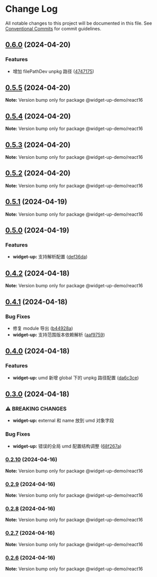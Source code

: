 # Change Log

All notable changes to this project will be documented in this file.
See [Conventional Commits](https://conventionalcommits.org) for commit guidelines.

## [0.6.0](https://github.com/tolerance-go/widget-up/compare/@widget-up-demo/react16@0.5.5...@widget-up-demo/react16@0.6.0) (2024-04-20)


### Features

* 增加 filePathDev unpkg 路径 ([4747175](https://github.com/tolerance-go/widget-up/commit/4747175eb33584b680140bfa2d2be6d59b71e6be))



## [0.5.5](https://github.com/tolerance-go/widget-up/compare/@widget-up-demo/react16@0.5.4...@widget-up-demo/react16@0.5.5) (2024-04-20)

**Note:** Version bump only for package @widget-up-demo/react16





## [0.5.4](https://github.com/tolerance-go/widget-up/compare/@widget-up-demo/react16@0.5.3...@widget-up-demo/react16@0.5.4) (2024-04-20)

**Note:** Version bump only for package @widget-up-demo/react16






## [0.5.3](https://github.com/tolerance-go/widget-up/compare/@widget-up-demo/react16@0.5.2...@widget-up-demo/react16@0.5.3) (2024-04-20)

**Note:** Version bump only for package @widget-up-demo/react16





## [0.5.2](https://github.com/tolerance-go/widget-up/compare/@widget-up-demo/react16@0.5.1...@widget-up-demo/react16@0.5.2) (2024-04-20)

**Note:** Version bump only for package @widget-up-demo/react16





## [0.5.1](https://github.com/tolerance-go/widget-up/compare/@widget-up-demo/react16@0.5.0...@widget-up-demo/react16@0.5.1) (2024-04-19)

**Note:** Version bump only for package @widget-up-demo/react16





## [0.5.0](https://github.com/tolerance-go/widget-up/compare/@widget-up-demo/react16@0.4.2...@widget-up-demo/react16@0.5.0) (2024-04-19)


### Features

* **widget-up:** 支持解析配置 ([def36da](https://github.com/tolerance-go/widget-up/commit/def36da30542f368c20ee3bdba9dd96c004fe834))



## [0.4.2](https://github.com/tolerance-go/widget-up/compare/@widget-up-demo/react16@0.4.1...@widget-up-demo/react16@0.4.2) (2024-04-18)

**Note:** Version bump only for package @widget-up-demo/react16





## [0.4.1](https://github.com/tolerance-go/widget-up/compare/@widget-up-demo/react16@0.4.0...@widget-up-demo/react16@0.4.1) (2024-04-18)


### Bug Fixes

* 修复 module 导出 ([b44928a](https://github.com/tolerance-go/widget-up/commit/b44928a28b3f625b82f837b27be692ce06e731ab))
* **widget-up:** 支持范围版本依赖解析 ([aaf9759](https://github.com/tolerance-go/widget-up/commit/aaf97596687307b0146b0ef696cd2be5b6e38b29))



## [0.4.0](https://github.com/tolerance-go/widget-up/compare/@widget-up-demo/react16@0.3.0...@widget-up-demo/react16@0.4.0) (2024-04-18)


### Features

* **widget-up:** umd 新增 global 下的 unpkg 路径配置 ([da6c3ce](https://github.com/tolerance-go/widget-up/commit/da6c3cec88798d30504f73a64cc18fa0cffc1f04))



## [0.3.0](https://github.com/tolerance-go/widget-up/compare/@widget-up-demo/react16@0.2.10...@widget-up-demo/react16@0.3.0) (2024-04-18)


### ⚠ BREAKING CHANGES

* **widget-up:** external 和 name 放到 umd 对象字段

### Bug Fixes

* **widget-up:** 错误的全局 umd 配置结构调整 ([68f267a](https://github.com/tolerance-go/widget-up/commit/68f267a7e6e820ad0b4814b37f6d05c880cfc6d7))



### [0.2.10](https://github.com/tolerance-go/widget-up/compare/@widget-up-demo/react16@0.2.9...@widget-up-demo/react16@0.2.10) (2024-04-16)

**Note:** Version bump only for package @widget-up-demo/react16





### [0.2.9](https://github.com/tolerance-go/widget-up/compare/@widget-up-demo/react16@0.2.8...@widget-up-demo/react16@0.2.9) (2024-04-16)

**Note:** Version bump only for package @widget-up-demo/react16





### [0.2.8](https://github.com/tolerance-go/widget-up/compare/@widget-up-demo/react16@0.2.7...@widget-up-demo/react16@0.2.8) (2024-04-16)

**Note:** Version bump only for package @widget-up-demo/react16





### [0.2.7](https://github.com/tolerance-go/widget-up/compare/@widget-up-demo/react16@0.2.6...@widget-up-demo/react16@0.2.7) (2024-04-16)

**Note:** Version bump only for package @widget-up-demo/react16





### [0.2.6](https://github.com/tolerance-go/widget-up/compare/@widget-up-demo/react16@0.2.5...@widget-up-demo/react16@0.2.6) (2024-04-16)

**Note:** Version bump only for package @widget-up-demo/react16
